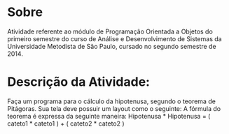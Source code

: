 # Sobre

Atividade referente ao módulo de Programação Orientada a Objetos do primeiro semestre do curso de Análise e Desenvolvimento de Sistemas da Universidade Metodista de São Paulo, cursado no segundo semestre de 2014.

# Descrição da Atividade:
Faça um programa para o cálculo da hipotenusa, segundo o teorema de Pitágoras. Sua tela deve possuir um layout como o seguinte: 
A fórmula do teorema é expressa da seguinte maneira: Hipotenusa * Hipotenusa = ( cateto1 * cateto1 ) + ( cateto2 * cateto2 )
